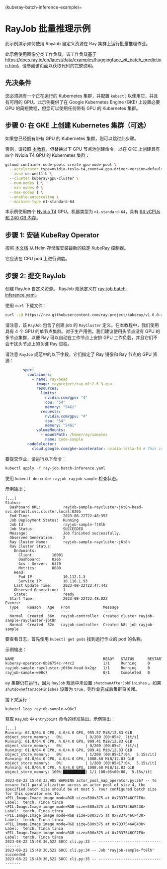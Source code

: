 (kuberay-batch-inference-example)=

# RayJob 批量推理示例

此示例演示如何使用 RayJob 自定义资源在 Ray 集群上运行批量推理作业。

此示例使用图像分类工作负载，该工作负载基于 <https://docs.ray.io/en/latest/data/examples/huggingface_vit_batch_prediction.html>。请参阅该页面以获取代码的完整说明。

## 先决条件

您必须拥有一个正在运行的 Kubernetes 集群，并配置 `kubectl` 以使用它，并且有可用的 GPU。此示例提供了在 Google Kubernetes Engine (GKE) 上设置必要 GPU 的简短教程，但您可以使用任何带有 GPU 的 Kubernetes 集群。

## 步骤 0: 在 GKE 上创建 Kubernetes 集群（可选）

如果您已经拥有带有 GPU 的 Kubernetes 集群，则可以跳过此步骤。


否则，请按照 [本教程](kuberay-gke-gpu-cluster-setup)，但替换以下 GPU 节点池创建命令，以在 GKE 上创建具有四个 Nvidia T4 GPU 的 Kubernetes 集群：

```sh
gcloud container node-pools create gpu-node-pool \
  --accelerator type=nvidia-tesla-t4,count=4,gpu-driver-version=default \
  --zone us-west1-b \
  --cluster kuberay-gpu-cluster \
  --num-nodes 1 \
  --min-nodes 0 \
  --max-nodes 1 \
  --enable-autoscaling \
  --machine-type n1-standard-64
```

本示例使用四个 [Nvidia T4](https://cloud.google.com/compute/docs/gpus#nvidia_t4_gpus) GPU。机器类型为 `n1-standard-64`，具有 [64 vCPUs 和 240 GB 内存](https://cloud.google.com/compute/docs/general-purpose-machines#n1_machine_types)。

## 步骤 1: 安装 KubeRay Operator

按照 [本文档](kuberay-operator-deploy) 从 Helm 存储库安装最新的稳定 KubeRay 控制器。

它应该在 CPU pod 上进行调度。

## 步骤 2: 提交 RayJob

创建 RayJob 自定义资源。 RayJob 规范定义在 [ray-job.batch-inference.yaml](https://github.com/ray-project/kuberay/blob/v1.0.0-rc.0/ray-operator/config/samples/ray-job.batch-inference.yaml)。

使用 `curl` 下载文件：

```bash
curl -LO https://raw.githubusercontent.com/ray-project/kuberay/v1.0.0-rc.0/ray-operator/config/samples/ray-job.batch-inference.yaml
```

请注意，该 `RayJob` 包含了创建 job 的 `RayCluster` 定义。在本教程中，我们使用具有 4 个 GPU 的单节点集群。对于生产用例，我们建议使用头节点没有 GPU 的多节点集群，以便 Ray 可以自动在工作节点上安排 GPU 工作负载，并且它们不会干扰头节点上的关键 Ray 进程。

请注意 `RayJob` 规范中的以下字段，它们指定了 Ray 镜像和 Ray 节点的 GPU 资源：

```yaml
        spec:
          containers:
            - name: ray-head
              image: rayproject/ray-ml:2.6.3-gpu
              resources:
                limits:
                  nvidia.com/gpu: "4"
                  cpu: "54"
                  memory: "54Gi"
                requests:
                  nvidia.com/gpu: "4"
                  cpu: "54"
                  memory: "54Gi"
              volumeMounts:
                - mountPath: /home/ray/samples
                  name: code-sample
          nodeSelector:
            cloud.google.com/gke-accelerator: nvidia-tesla-t4 # This is the GPU type we used in the GPU node pool.
```

要提交作业，请运行以下命令：

```bash
kubectl apply -f ray-job.batch-inference.yaml
```

使用 `kubectl describe rayjob rayjob-sample` 检查状态。

示例输出：

```
[...]
Status:
  Dashboard URL:          rayjob-sample-raycluster-j6t8n-head-svc.default.svc.cluster.local:8265
  End Time:               2023-08-22T22:48:35Z
  Job Deployment Status:  Running
  Job Id:                 rayjob-sample-ft8lh
  Job Status:             SUCCEEDED
  Message:                Job finished successfully.
  Observed Generation:    2
  Ray Cluster Name:       rayjob-sample-raycluster-j6t8n
  Ray Cluster Status:
    Endpoints:
      Client:        10001
      Dashboard:     8265
      Gcs - Server:  6379
      Metrics:       8080
    Head:
      Pod IP:             10.112.1.3
      Service IP:         10.116.1.93
    Last Update Time:     2023-08-22T22:47:44Z
    Observed Generation:  1
    State:                ready
  Start Time:             2023-08-22T22:48:02Z
Events:
  Type    Reason   Age   From               Message
  ----    ------   ----  ----               -------
  Normal  Created  36m   rayjob-controller  Created cluster rayjob-sample-raycluster-j6t8n
  Normal  Created  32m   rayjob-controller  Created k8s job rayjob-sample
```

要查看日志，首先使用 `kubectl get pods` 找到运行作业的 pod 的名称。

示例输出：

```bash
NAME                                        READY   STATUS      RESTARTS   AGE
kuberay-operator-8b86754c-r4rc2             1/1     Running     0          25h
rayjob-sample-raycluster-j6t8n-head-kx2gz   1/1     Running     0          35m
rayjob-sample-w98c7                         0/1     Completed   0          30m
```

ay 集群仍在运行，因为 `RayJob` 规范中未设置 `shutdownAfterJobFinishes` 。如果 `shutdownAfterJobFinishes` 设置为 `true`，则作业完成后集群将关闭。

接下来运行：

```text
kubetcl logs rayjob-sample-w98c7
```

获取 `RayJob` 中 `entrypoint` 命令的标准输出。示例输出：

```text
[...]
Running: 62.0/64.0 CPU, 4.0/4.0 GPU, 955.57 MiB/12.83 GiB object_store_memory:   0%|          | 0/200 [00:05<?, ?it/s]
Running: 61.0/64.0 CPU, 4.0/4.0 GPU, 999.41 MiB/12.83 GiB object_store_memory:   0%|          | 0/200 [00:05<?, ?it/s]
Running: 61.0/64.0 CPU, 4.0/4.0 GPU, 999.41 MiB/12.83 GiB object_store_memory:   0%|          | 1/200 [00:05<17:04,  5.15s/it]
Running: 61.0/64.0 CPU, 4.0/4.0 GPU, 1008.68 MiB/12.83 GiB object_store_memory:   0%|          | 1/200 [00:05<17:04,  5.15s/it]
Running: 61.0/64.0 CPU, 4.0/4.0 GPU, 1008.68 MiB/12.83 GiB object_store_memory: 100%|██████████| 1/1 [00:05<00:00,  5.15s/it]  
                                                                                                                             
2023-08-22 15:48:33,905 WARNING actor_pool_map_operator.py:267 -- To ensure full parallelization across an actor pool of size 4, the specified batch size should be at most 5. Your configured batch size for this operator was 16.
<PIL.Image.Image image mode=RGB size=500x375 at 0x7B37546CF7F0>
Label:  tench, Tinca tinca
<PIL.Image.Image image mode=RGB size=500x375 at 0x7B37546AE430>
Label:  tench, Tinca tinca
<PIL.Image.Image image mode=RGB size=500x375 at 0x7B37546CF430>
Label:  tench, Tinca tinca
<PIL.Image.Image image mode=RGB size=500x375 at 0x7B37546AE430>
Label:  tench, Tinca tinca
<PIL.Image.Image image mode=RGB size=500x375 at 0x7B37546CF7F0>
Label:  tench, Tinca tinca
2023-08-22 15:48:36,522 SUCC cli.py:33 -- -----------------------------------
2023-08-22 15:48:36,522 SUCC cli.py:34 -- Job 'rayjob-sample-ft8lh' succeeded
2023-08-22 15:48:36,522 SUCC cli.py:35 -- -----------------------------------
```
